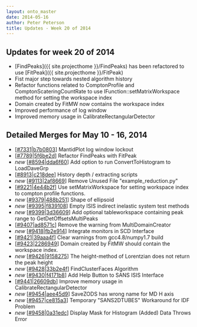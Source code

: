 ```yaml
---
layout: onto_master
date: 2014-05-16
author: Peter Peterson
title: Updates - Week 20 of 2014
---
```

Updates for week 20 of 2014
---------------------------
* [FindPeaks]({{ site.projecthome }}/FindPeaks) has been refactored to use [FitPeak]({{ site.projecthome }}/FitPeak)
* Fist major step towards nested algorithm history
* Refactor functions related to ComptonProfile and ComptonScateringCountRate to use IFunction::setMatrixWorkspace method for setting the workspace index
* Domain created by FitMW now contains the workspace index
* Improved performance of log window
* Improved memory usage in CalibrateRectangularDetector

Detailed Merges for May 10 - 16, 2014
-------------------------------------
* \[[#7331](http://trac.mantidproject.org/mantid/ticket/7331)\|[b7b0803](https://github.com/mantidproject/mantid/commit/b7b0803294d0c4ef60025287bff91118cc5a7be8)\] MantidPlot log window lockout
* \[[#7789](http://trac.mantidproject.org/mantid/ticket/7789)\|[5f6be2d](https://github.com/mantidproject/mantid/commit/5f6be2dac96abd7aef6f9085b049aa4f8a8a4a83)\] Refactor FindPeaks with FitPeak
* *new* \[[#8594](http://trac.mantidproject.org/mantid/ticket/8594)\|[dda6f60](https://github.com/mantidproject/mantid/commit/dda6f6083adc46ed93e6e636a97ebccef03948d8)\] Add option to run ConvertToHistogram to LoadDaveGrp
* \[[#8913](http://trac.mantidproject.org/mantid/ticket/8913)\|[c218dee](https://github.com/mantidproject/mantid/commit/c218dee08ee7e3ebda8e43434127db88e5e01823)\] History depth / extracting scripts
* *new* \[[#9113](http://trac.mantidproject.org/mantid/ticket/9113)\|[2af8669](https://github.com/mantidproject/mantid/commit/2af86696474a9c5b46ee9a1fd8dea514c512e768)\] Remove Unused File "example_reduction.py"
* \[[#9221](http://trac.mantidproject.org/mantid/ticket/9221)\|[4e44b2f](https://github.com/mantidproject/mantid/commit/4e44b2f98a46dfa810ab232782f8e93fcdf72e45)\] Use setMatrixWorkspace for setting workspace index to compton profile functions.
* *new* \[[#9379](http://trac.mantidproject.org/mantid/ticket/9379)\|[488b251](https://github.com/mantidproject/mantid/commit/488b251bf07b7e9d28e6a3b6fb9fbbf0ac4b4c3a)\] Shape of ellipsoid
* *new* \[[#9395](http://trac.mantidproject.org/mantid/ticket/9395)\|[f839108](https://github.com/mantidproject/mantid/commit/f83910854c50f668ebed3b30b383e8436c33fa12)\] Empty ISIS indirect inelastic system test methods
* *new* \[[#9399](http://trac.mantidproject.org/mantid/ticket/9399)\|[3d36609](https://github.com/mantidproject/mantid/commit/3d366091d087051f83490227debb753fa52efd50)\] Add optional tableworkspace containing peak range to GetDetOffsetsMultiPeaks
* \[[#9407](http://trac.mantidproject.org/mantid/ticket/9407)\|[ad8571c](https://github.com/mantidproject/mantid/commit/ad8571c7f318caf57278a10148d275abc9dc65a7)\] Remove the warning from MultiDomainCreator
* *new* \[[#9418](http://trac.mantidproject.org/mantid/ticket/9418)\|[fb2e914](https://github.com/mantidproject/mantid/commit/fb2e91496521e8658e5a905a442a886a1e2915ea)\] Integrate monitors in SCD Interface
* \[[#9421](http://trac.mantidproject.org/mantid/ticket/9421)\|[39aaa4f](https://github.com/mantidproject/mantid/commit/39aaa4f03d258a203694d958444f8c91d047d968)\] Clear warnings from gcc4.8/numpy1.7 build
* \[[#9423](http://trac.mantidproject.org/mantid/ticket/9423)\|[2286949](https://github.com/mantidproject/mantid/commit/22869496ea794f5553f9a3ddacc14a895345a748)\] Domain created by FitMW should contain the workspace index.
* *new* \[[#9426](http://trac.mantidproject.org/mantid/ticket/9426)\|[9158275](https://github.com/mantidproject/mantid/commit/915827555ff353f056dd445c5c0b54c8bce5c72a)\] The height-method of Lorentzian does not return the peak height
* *new* \[[#9428](http://trac.mantidproject.org/mantid/ticket/9428)\|[33b2e4f](https://github.com/mantidproject/mantid/commit/33b2e4f5b4ba0321166549c1f373854c6bb3b7bb)\] FindClusterFaces Algorithm
* *new* \[[#9430](http://trac.mantidproject.org/mantid/ticket/9430)\|[f4171b8](https://github.com/mantidproject/mantid/commit/f4171b8810f608ebbc11dd189c4e3ac2cc9ec9e7)\] Add Help Button to SANS ISIS Interface
* \[[#9441](http://trac.mantidproject.org/mantid/ticket/9441)\|[26609db](https://github.com/mantidproject/mantid/commit/26609dbae7130f79e816a4a2054377ebf9d4b1ce)\] Improve memory usage in CalibrateRectangularDetector
* *new* \[[#9454](http://trac.mantidproject.org/mantid/ticket/9454)\|[aee45d9](https://github.com/mantidproject/mantid/commit/aee45d921b6fa1fbcbf77af9eaabf7425df55e69)\] SaveZODS has wrong name for MD H axis
* *new* \[[#9457](http://trac.mantidproject.org/mantid/ticket/9457)\|[ce815a3](https://github.com/mantidproject/mantid/commit/ce815a3b31df6d03ab6f5db9485a9e208afaac42)\] Temporary "SANS2DTUBES" Workaround for IDF Problem
* *new* \[[#9458](http://trac.mantidproject.org/mantid/ticket/9458)\|[0a31edc](https://github.com/mantidproject/mantid/commit/0a31edc4662ef484058b040f36f8cf3b6c966cb9)\] Display Mask for Histogram (Added) Data Throws Error
